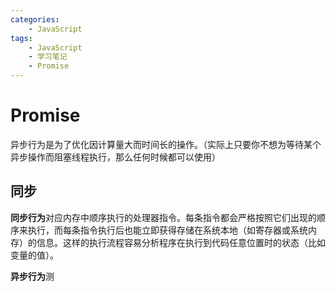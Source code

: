 ```yaml
---
categories:
    - JavaScript
tags:
    - JavaScript
    - 学习笔记
    - Promise
---
```


# Promise

异步行为是为了优化因计算量大而时间长的操作。（实际上只要你不想为等待某个异步操作而阻塞线程执行，那么任何时候都可以使用）

## 同步

**同步行为**对应内存中顺序执行的处理器指令。每条指令都会严格按照它们出现的顺序来执行，而每条指令执行后也能立即获得存储在系统本地（如寄存器或系统内存）的信息。这样的执行流程容易分析程序在执行到代码任意位置时的状态（比如变量的值）。

**异步行为**测







